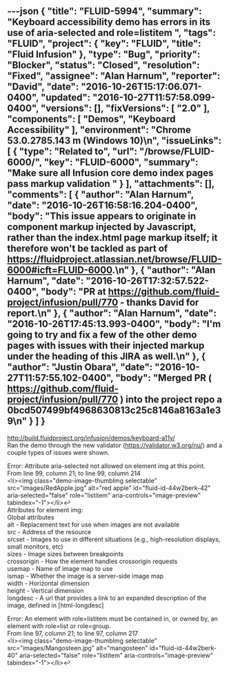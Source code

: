 ---json
{
  "title": "FLUID-5994",
  "summary": "Keyboard accessibility demo has errors in its use of aria-selected  and role=listitem ",
  "tags": "FLUID",
  "project": {
    "key": "FLUID",
    "title": "Fluid Infusion"
  },
  "type": "Bug",
  "priority": "Blocker",
  "status": "Closed",
  "resolution": "Fixed",
  "assignee": "Alan Harnum",
  "reporter": "David",
  "date": "2016-10-26T15:17:06.071-0400",
  "updated": "2016-10-27T11:57:58.099-0400",
  "versions": [],
  "fixVersions": [
    "2.0"
  ],
  "components": [
    "Demos",
    "Keyboard Accessibility"
  ],
  "environment": "Chrome 53.0.2785.143 m (Windows 10)\n",
  "issueLinks": [
    {
      "type": "Related to",
      "url": "/browse/FLUID-6000/",
      "key": "FLUID-6000",
      "summary": "Make sure all Infusion core demo index pages pass markup validation "
    }
  ],
  "attachments": [],
  "comments": [
    {
      "author": "Alan Harnum",
      "date": "2016-10-26T16:58:16.204-0400",
      "body": "This issue appears to originate in component markup injected by Javascript, rather than the index.html page markup itself; it therefore won't be tackled as part of <https://fluidproject.atlassian.net/browse/FLUID-6000#icft=FLUID-6000>.\n"
    },
    {
      "author": "Alan Harnum",
      "date": "2016-10-26T17:32:57.522-0400",
      "body": "PR at <https://github.com/fluid-project/infusion/pull/770> - thanks David for report.\n"
    },
    {
      "author": "Alan Harnum",
      "date": "2016-10-26T17:45:13.993-0400",
      "body": "I'm going to try and fix a few of the other demo pages with issues with their injected markup under the heading of this JIRA as well.\n"
    },
    {
      "author": "Justin Obara",
      "date": "2016-10-27T11:57:55.102-0400",
      "body": "Merged PR ( <https://github.com/fluid-project/infusion/pull/770> ) into the project repo a 0bcd507499bf4968630813c25c8146a8163a1e39\n"
    }
  ]
}
---
<http://build.fluidproject.org/infusion/demos/keyboard-a11y/>\
Ran the demo through the new validator (<https://validator.w3.org/nu/>) and a couple types of issues were shown.

Error: Attribute aria-selected not allowed on element img at this point.\
From line 99, column 21; to line 99, column 214\
\<li>\<img class="demo-image-thumbImg selectable" src="images/RedApple.jpg" alt="red apple" id="fluid-id-44w2berk-42" aria-selected="false" role="listitem" aria-controls="image-preview" tabindex="-1">\</li>↩\
Attributes for element img:\
Global attributes\
alt - Replacement text for use when images are not available\
src - Address of the resource\
srcset - Images to use in different situations (e.g., high-resolution displays, small monitors, etc)\
sizes - Image sizes between breakpoints\
crossorigin - How the element handles crossorigin requests\
usemap - Name of image map to use\
ismap - Whether the image is a server-side image map\
width - Horizontal dimension\
height - Vertical dimension\
longdesc - A url that provides a link to an expanded description of the image, defined in \[html-longdesc]&#x20;

Error: An element with role=listitem must be contained in, or owned by, an element with role=list or role=group.\
From line 97, column 21; to line 97, column 217\
\<li>\<img class="demo-image-thumbImg selectable" src="images/Mangosteen.jpg" alt="mangosteen" id="fluid-id-44w2berk-40" aria-selected="false" role="listitem" aria-controls="image-preview" tabindex="-1">\</li>↩

        